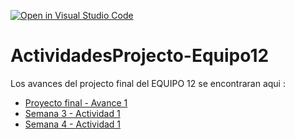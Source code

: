 [![Open in Visual Studio Code](https://classroom.github.com/assets/open-in-vscode-c66648af7eb3fe8bc4f294546bfd86ef473780cde1dea487d3c4ff354943c9ae.svg)](https://classroom.github.com/online_ide?assignment_repo_id=8513479&assignment_repo_type=AssignmentRepo)
# ActividadesProjecto-Equipo12
Los avances del projecto final del EQUIPO 12 se encontraran aqui : 
- [Proyecto final - Avance 1](https://github.com/PosgradoMNA/actividades-del-projecto-cad_equipo_12/tree/main/Avance1)
- [Semana 3 - Actividad 1](https://github.com/PosgradoMNA/actividades-del-projecto-cad_equipo_12/tree/main/Semana3-Actividad1)
- [Semana 4 - Actividad 1](https://github.com/PosgradoMNA/actividades-del-projecto-cad_equipo_12/tree/main/Semana4-Actividad1)
